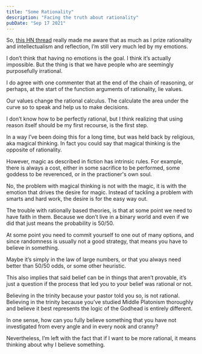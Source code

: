 ```yaml
---
title: "Some Rationality"
description: "Facing the truth about rationality"
pubDate: "Sep 17 2021"
---
```


So, [this HN thread](https://news.ycombinator.com/item?id=28197482) really made me aware that as much as I prize rationality and intellectualism and reflection, I’m still very much led by my emotions.

<!--more-->

I don’t think that having no emotions is the goal. I think it’s actually impossible. But the thing is that we have people who are seemingly purposefully irrational.

I do agree with one commenter that at the end of the chain of reasoning, or perhaps, at the start of the function arguments of rationality, lie values.

Our values change the rational calculus. The calculate the area under the curve so to speak and help us to make decisions.

I don’t know how to be perfectly rational, but I think realizing that using reason itself should be my first recourse, is the first step.

In a way I’ve been doing this for a long time, but was held back by religious, aka magical thinking. In fact you could say that magical thinking is the opposite of rationality.

However, magic as described in fiction has intrinsic rules. For example, there is always a cost, either in some sacrifice to be performed, some goddess to be reverenced, or in the practioner's own soul.

No, the problem with magical thinking is not with the magic, it is with the emotion that drives the desire for magic. Instead of tackling a problem with smarts and hard work, the desire is for the easy way out.

The trouble with rationally based theories, is that at some point we need to have faith in them. Because we don’t live in a binary world and even if we did that just means the probability is 50/50.

At some point you need to commit yourself to one out of many options, and since randomness is usually not a good strategy, that means you have to believe in something.

Maybe it’s simply in the law of large numbers, or that you always need better than 50/50 odds, or some other heuristic.

This also implies that said belief can be in things that aren’t provable, it’s just a question if the process that led you to your belief was rational or not.

Believing in the trinity because your pastor told you so, is not rational. Believing in the trinity because you’ve studied Middle Platonism thoroughly and believe it best represents the logic of the Godhead is entirely different.

In one sense, how can you fully believe something that you have not investigated from every angle and in every nook and cranny?

Nevertheless, I’m left with the fact that if I want to be more rational, it means thinking about why I believe something.
